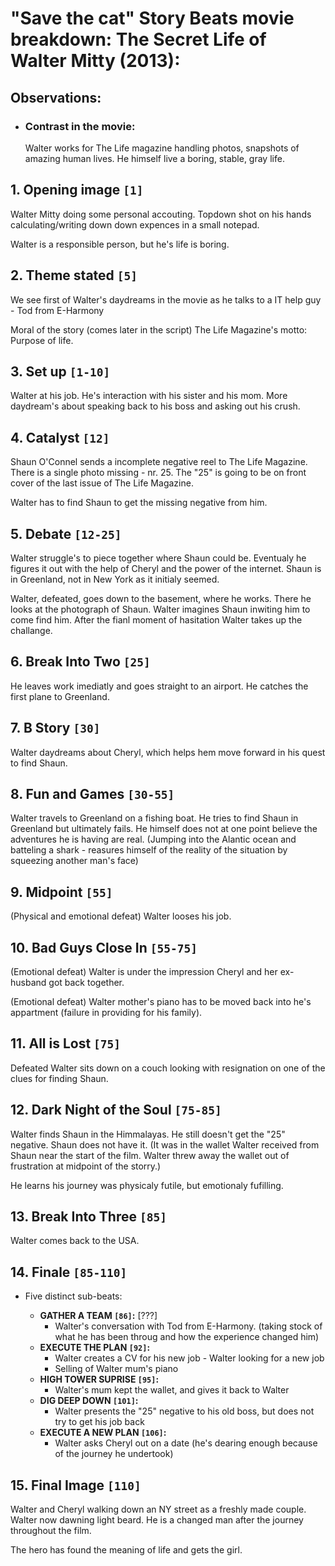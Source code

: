 # "Save the cat" Story Beats movie breakdown: The Secret Life of Walter Mitty (2013):

## Observations:

* ### Contrast in the movie:

  Walter works for The Life magazine handling photos, snapshots of amazing human lives. He himself live a boring, stable, gray life. 


## 1. **Opening image `[1]`**

Walter Mitty doing some personal accouting. Topdown shot on his hands calculating/writing down down expences in a small notepad.

Walter is a responsible person, but he's life is boring.

## 2. **Theme stated `[5]`**

We see first of Walter's daydreams in the movie as he talks to a IT help guy - Tod from E-Harmony

Moral of the story (comes later in the script)
The Life Magazine's motto: Purpose of life.

## 3. **Set up `[1-10]`**

Walter at his job. He's interaction with his sister and his mom.
More daydream's about speaking back to his boss and asking out his crush.

## 4. **Catalyst `[12]`**

Shaun O'Connel sends a incomplete negative reel to The Life Magazine. There is a single photo missing - nr. 25. The "25" is going to be on front cover of the last issue of The Life Magazine.

Walter has to find Shaun to get the missing negative from him.

## 5. **Debate `[12-25]`**

Walter struggle's to piece together where Shaun could be. Eventualy he figures it out with the help of Cheryl and the power of the internet. Shaun is in Greenland, not in New York as it initialy seemed.

Walter, defeated, goes down to the basement, where he works. There he looks at the photograph of Shaun. Walter imagines Shaun inwiting him to come find him. After the fianl moment of hasitation Walter takes up the challange.

## 6. **Break Into Two `[25]`**

He leaves work imediatly and goes straight to an airport. He catches the first plane to Greenland.

## 7. **B Story `[30]`**

Walter daydreams about Cheryl, which helps hem move forward in his quest to find Shaun.

## 8. **Fun and Games `[30-55]`**

Walter travels to Greenland on a fishing boat. He tries to find Shaun in Greenland but ultimately fails. He himself does not at one point believe the adventures he is having are real. (Jumping into the Alantic ocean and batteling a shark - reasures himself of the reality of the situation by squeezing another man's face)

## 9. **Midpoint `[55]`**

(Physical and emotional defeat)
Walter looses his job.

## 10. **Bad Guys Close In `[55-75]`**

(Emotional defeat)
Walter is under the impression Cheryl and her ex-husband got back together.

(Emotional defeat)
Walter mother's piano has to be moved back into he's appartment (failure in providing for his family).

## 11. **All is Lost `[75]`**

Defeated Walter sits down on a couch looking with resignation on one of the clues for finding Shaun.

## 12. **Dark Night of the Soul `[75-85]`**

Walter finds Shaun in the Himmalayas. He still doesn't get the "25" negative. Shaun does not have it. (It was in the wallet Walter received from Shaun near the start of the film. Walter threw away the wallet out of frustration at midpoint of the storry.)

He learns his journey was physicaly futile, but emotionaly fufilling.

## 13. **Break Into Three `[85]`**

Walter comes back to the USA.

## 14. **Finale `[85-110]`**

* Five distinct sub-beats:

  * **GATHER A TEAM `[86]`:** [???]
    * Walter's conversation with Tod from E-Harmony. (taking stock of what he has been throug and how the experience changed him)
  * **EXECUTE THE PLAN `[92]`:** 
    * Walter creates a CV for his new job - Walter looking for a new job
    * Selling of Walter mum's piano
  * **HIGH TOWER SUPRISE `[95]`:**
    * Walter's mum kept the wallet, and gives it back to Walter
  * **DIG DEEP DOWN `[101]`:**
    * Walter presents the "25" negative to his old boss, but does not try to get his job back
  * **EXECUTE A NEW PLAN `[106]`:**
    * Walter asks Cheryl out on a date (he's dearing enough because of the journey he undertook)

## 15. **Final Image `[110]`**

Walter and Cheryl walking down an NY street as a freshly made couple. Walter now dawning light beard. He is a changed man after the journey throughout the film.

The hero has found the meaning of life and gets the girl.